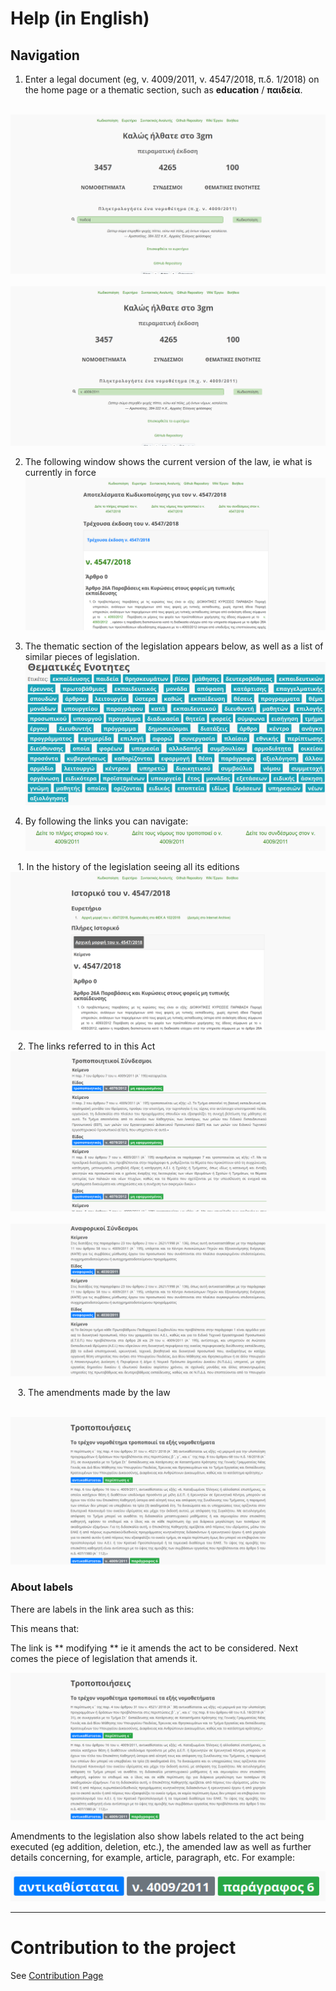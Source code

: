 # Help (in English)


## Navigation

1. Enter a legal document (eg, ν. 4009/2011, ν. 4547/2018, π.δ. 1/2018) on the home page or a thematic section, such as **education** / **παιδεία**.

   ![](help/01.png)
   ![](help/0.png)

2. The following window shows the current version of the law, ie what is currently in force
   ![](help/1.png)

3. The thematic section of the legislation appears below, as well as a list of similar pieces of legislation.
   ![](help/6.png)

4. By following the links you can navigate:
   ![](help/7.png)

   1. In the history of the legislation seeing all its editions
      ![](help/3.png)

   2. The links referred to in this Act
      ![](help/8.png)
      ![](help/9.png)

   3. The amendments made by the law

      ![](help/4.png)



### About labels

There are labels in the link area such as this:

This means that:

The link is ** modifying ** ie it amends the act to be considered. Next comes the piece of legislation that amends it.

![](help/4.png)

Amendments to the legislation also show labels related to the act being executed (eg addition, deletion, etc.), the amended law as well as further details concerning, for example, article, paragraph, etc. For example:

![](help/5.png)

---

# Contribution to the project

See [Contribution Page](https://github.com/eellak/gsoc2018-3gm/wiki/Contributing-To-The-Project)